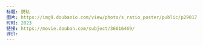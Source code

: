 ```yaml
---
标题: 脱轨
图片: https://img9.doubanio.com/view/photo/s_ratio_poster/public/p2901745424.webp
时时: 2023
链接: https://movie.douban.com/subject/36016469/
评价:
---
```


